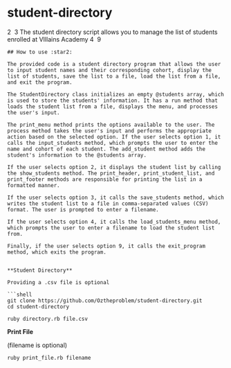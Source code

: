 # student-directory
2
​
3
The student directory script allows you to manage the list of students enrolled at VIllains Academy
4
​
9
```
## How to use :star2:

The provided code is a student directory program that allows the user to input student names and their corresponding cohort, display the list of students, save the list to a file, load the list from a file, and exit the program.

The StudentDirectory class initializes an empty @students array, which is used to store the students' information. It has a run method that loads the student list from a file, displays the menu, and processes the user's input.

The print_menu method prints the options available to the user. The process method takes the user's input and performs the appropriate action based on the selected option. If the user selects option 1, it calls the input_students method, which prompts the user to enter the name and cohort of each student. The add_student method adds the student's information to the @students array.

If the user selects option 2, it displays the student list by calling the show_students method. The print_header, print_student_list, and print_footer methods are responsible for printing the list in a formatted manner.

If the user selects option 3, it calls the save_students method, which writes the student list to a file in comma-separated values (CSV) format. The user is prompted to enter a filename.

If the user selects option 4, it calls the load_students_menu method, which prompts the user to enter a filename to load the student list from.

Finally, if the user selects option 9, it calls the exit_program method, which exits the program.


**Student Directory**

Providing a .csv file is optional

```shell
git clone https://github.com/Oztheproblem/student-directory.git
cd student-directory

ruby directory.rb file.csv
```

**Print File**

(filename is optional)

```shell
ruby print_file.rb filename
```